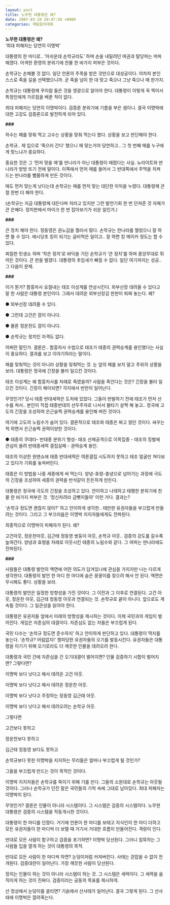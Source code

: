 ```yaml
---
layout: post
title: 노무현 대통령은 왜?
date: 2007-03-20 20:47:59 +0900
categories: 깨달음의대화
---
```

**노무현 대통령은 왜?**  
‘최대 피해자는 당연히 이명박’

대통령의 한 마디로.. ‘아쉬운데 손학규라도’ 하며 손을 내밀려던 여권과 탈당파는 머쓱해졌다. 어색한 환영의 분위기에 찬물 한 바가지 퍼부은 것이다. 

손학규는 손해볼 것 없다. 일단 언론의 주목을 받은 것만으로 대성공이다. 어차피 본인 스스로 죽을 길을 선택했으니까. 곧 죽을 넘이 한 대 맞고 죽으나 그냥 죽으나 매 한가지. 

손학규는 대통령께 꾸지람 들은 것을 영광으로 알아야 한다. 대통령이 이렇게 꼭 찍어서 특정인에게 가르침을 베푼 적이 없다. 

최대 피해자는 당연히 이명박이다. 검증론 분위기에 기름을 부은 셈이니. 결국 이명박에 대한 고강도 검증론으로 발전하게 되어 있다. 

**###**

하수는 패를 맞춰 먹고 고수는 상황을 맞춰 먹는다 했다. 상황을 보고 판단해야 한다. 

손학규.. 제 입으로 ‘죽으러 간다’ 했으니 매 맞는거야 당연하고.. 그 첫 번째 매를 누구에게 맞느냐가 중요하다. 

중요한 것은 그 ‘먼저 맞을 매’를 딴나라가 아닌 대통령이 때렸다는 사실. 뉴라이트와 딴나라가 방방 뜨기 전에 말이다. 이쪽에서 먼저 매를 들어서 그 반대쪽에서 주먹을 치켜 드는 딴나라를 뻘쭘하게 만든 것이다. 

매도 먼저 맞는게 낫다는데 손학규는 매를 먼저 맞는 대단한 이익을 누렸다. 대통령께 큰 절 한번 더 해야 한다. 

(손학규는 지금 대통령께 대든다며 저러고 있지만 그런 발언기회 한 번 던져준 것 자체가 큰 은혜다. 정치판에서 마이크 한 번 잡아보기가 쉬운 일인가.)

**###**

큰 정치 해야 한다. 정동영은 권노갑을 찔러서 떴다. 손학규는 한나라를 찔렀으니 잘 하면 뜰 수 있다. 애시당초 킹이 되기는 글러먹은 일이고.. 잘 하면 킹 메이커 정도는 할 수 있다. 

찌질한 민생쇼 하며 ‘작은 정치’로 바닥을 기던 손학규가 ‘큰 정치’를 하며 중앙무대로 뛰어든 것이다. 큰 판을 벌였다. 대통령의 추임새가 빠질 수 없다. 일단 여기까지는 성공.. 그 다음이 문제. 

**###**

이거 뭔가? 함흥차사 요절내는 태조 이성계를 연상시킨다. 외부선장 데려올 수 있다고 말 한 사람은 대통령 본인이다. 그래서 데려온 외부선장감 판판이 퇴짜 놓는다. 왜?

● 외부선장 데려올 수 있다.
              
● 그런데 고건은 깜이 아니다.
              
● 물론 정운찬도 깜이 아니다. 
              
● 손학규는 정치인 자격도 없다.

어쩌란 말인가. 결론은.. 함흥차사 수법으로 태조가 태종의 권력승계를 용인했다는 사실이 중요하다. 결과를 보고 이야기하라는 말이다. 

패를 맞춰먹는 것이 아니라 상황을 맞춰먹는 것. 눈 앞의 패를 보지 말고 주위의 상황을 보라. 대통령은 정국에 긴장을 불러 일으킨 것이다. 

태조 이성계는 왜 함흥차사를 차례로 죽였을까? 사람을 죽인다는 것은? 긴장을 불러 일으킨 것이다. 긴장이 해이되면? 각지에서 반란이 일어난다. 

무엇인가? 당시 태종 반대세력은 도처에 있었다. 그들이 반발하기 전에 태조가 먼저 선수를 쳐서.. 본인이 직접 태종반대의 선두주자로 나서서 물타기 살짝 해 놓고.. 정국에 고도의 긴장을 조성하여 은근슬쩍 권력승계를 용인해 버린 것이다. 

여기에 고도의 노림수가 숨어 있다. 결론적으로 태조와 태종은 짜고 쳤던 것이다. 싸우는 척 하면서 은근슬쩍 권력이양한 것이다. 

● 태종의 쿠데타- 반태종 분위기 형성- 태조 선제공격으로 이목집중 - 태조의 징벌에 관심이 쏠려 반태종세력 결집실패 - 권력승계 용인. 

태조의 이상한 원맨쇼에 태종 반대세력은 여론결집 시도하지 못하고 태조 얼굴만 쳐다보고 있다가 기회를 놓쳐버린다. 

태종은 이 방법을 나중 세종에게 써 먹는다. 양녕-효령-충녕으로 넘어가는 과정에 극도의 긴장을 조성하여 세종의 권력을 반석같이 든든하게 만든다.

대통령은 정국에 극도의 긴장을 조성하고 있다. 안이하고 나태하고 태평한 분위기에 찬물 한 바가지 퍼부은 것. ‘정신차려라 금뺏지들아’ 이런 거다. 결과는?

‘손학규 정도면 괜찮지 않아?’ 하고 안이하게 생각한.. 태만한 유권자들을 부끄럽게 만들려는 것이다. 그리고 그 부끄러움은 이명박 지지자들에게도 전파된다. 

최종적으로 이명박이 피해자가 된다. 왜? 

고건아웃, 정운찬아웃, 김근태 정동영 쌍둥이 아웃, 손학규 아웃.. 검증의 강도를 갈수록 높여간다. 양녕과 효령을 차례로 아웃시킨 태종의 노림수와 같다. 그 여파는 딴나라에도 전파된다. 

**###**

사람들은 대통령 발언의 액면에 어떤 의도가 담겨있나에 관심을 가지지만 나는 다르게 생각한다. 대통령의 발언 한 마디 한 마디에 숨은 꿍꿍이를 찾으려 해서 안 된다. 액면은 무시해도 좋다. 상황을 보라.

대통령의 발언은 일정한 방향성을 가진 것이다. 그 이전과 그 이후로 연결된다. 고건 아웃, 정운찬 아웃, 김근태 정동영 아웃과 연결되는 것. 손학규로 끝이 아니다. 앞으로도 계속될 것이다. 그 일관성을 읽어야 한다.

대통령은 유권자들 앞에서 미래의 방향성을 제시하는 것이다. 이제 국민과의 게임이 벌어진다. 게임은 자존심의 대결이다. 자존심도 없는 자들은 부끄럽게 된다. 

국민 다수는 ‘손학규 정도면 준수하지’ 하고 안이하게 판단하고 있다. 대통령이 딱지를 놓는다. ‘손학규? 어림없지!’ 챙피당한 유권자들의 오기를 발동시킨다. 유권자들은 대통령을 이기기 위해 오기로라도 더 깨끗한 인물을 데려오려 한다. 

대통령과 국민 간에 자존심을 건 오기대결이 벌어지면? 인물 검증하기 시합이 벌어지면? 그렇다면?

이명박 보다 낫다고 해서 데려온 고건 아웃.
              
이명박 보다 낫다고 해서 데려온 정운찬 아웃.
              
이명박 보다 낫다고 주장하는 정동영 김근태 아웃.
              
이명박 보다 낫다고 해서 데려오려는 손학규 아웃.

그렇다면
              
고건보다 못하고
              
정운찬보다 못하고
              
김근태 정동영 보다도 못하고
              
손학규보다 못한 이명박을 지지하는 무리들은 얼마나 부끄럽게 될 것인가?
              
그들을 부끄럽게 만드는 것이 목적인 것이다. 

이명박 지지자들은 손학규를 죽이기 위해 기를 쓴다. 그들의 소원대로 손학규는 아웃될 것이다. 그러나 손학규가 던진 말은 국민들의 기억 속에 그대로 남아있다. 최대 피해자는 이명박이 된다. 

무엇인가? 결론은 인물이 아니라 시스템이다. 그 시스템은 검증의 시스템이다. 노무현 대통령은 검증의 시스템을 작동개시한 것이다. 

대통령이 한 마디를 던졌다. 거기에 언론이 한 마디를 보태고 지식인이 한 마디 더하고 모든 유권자들이 한 마디씩 더 보탤 때 거기서 거대한 흐름이 만들어진다. 격랑이 인다. 

반대로 모든 사람이 함구하고 검증을 포기하면? 이명박 당선된다. 그러니 침묵하는 그 사람들 입을 열게 하는 것이 대통령의 목적. 

반대로 모든 사람이 한 마디씩 하면? 눈덩이처럼 커져버린다. 사태는 걷잡을 수 없이 전개된다. 검증대란이 일어난다. 가장 깨끗한 사람이 당선된다. 

정치는 인물이 하는 것이 아니라 시스템이 하는 것. 그 시스템은 세력이다. 그 세력을 움직이게 하는 것이 진짜다. 검증이라는 공동의 목표를 제시하여. 

산 정상에서 눈덩이를 굴리면? 기슭에서 산사태가 일어난다. 결국 그렇게 된다. 그 산사태에 이명박은 깔려죽는다.